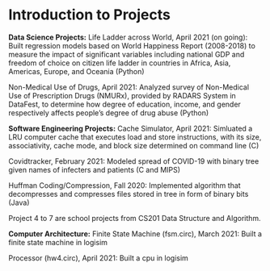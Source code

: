 # Introduction to Projects

**Data Science Projects:**
Life Ladder across World, April 2021 (on going): Built regression models based on World Happiness Report (2008-2018) to measure the impact of significant variables including national GDP and freedom of choice on citizen life ladder in countries in Africa, Asia, Americas, Europe, and Oceania (Python)

Non-Medical Use of Drugs, April 2021: Analyzed survey of Non-Medical Use of Prescription Drugs (NMURx), provided by RADARS System in DataFest, to determine how degree of education, income, and gender respectively affects people’s degree of drug abuse (Python)

**Software Engineering Projects:** 
Cache Simulator, April 2021: Simluated a LRU computer cache that executes load and store instructions, with its size, associativity, cache mode, and block size determined on command line (C)

Covidtracker, February 2021: Modeled spread of COVID-19 with binary tree given names of infecters and patients (C and MIPS)

Huffman Coding/Compression, Fall 2020: Implemented algorithm that decompresses and compresses files stored in tree in form of binary bits (Java)



Project 4 to 7 are school projects from CS201 Data Structure and Algorithm. 


**Computer Architecture:** 
Finite State Machine (fsm.circ), March 2021: Built a finite state machine in logisim

Processor (hw4.circ), April 2021: Built a cpu in logisim
